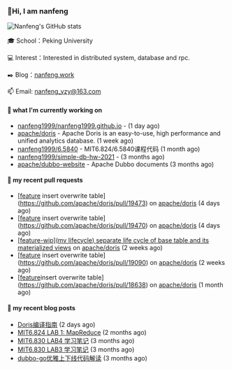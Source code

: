 ### 👋Hi, I am nanfeng

![Nanfeng's GitHub stats](https://github-readme-stats.vercel.app/api?username=nanfeng1999&bg_color=30,C2FFD8,465EFB&title_color=fff&text_color=fff)

🎓 School：Peking University

💻 Interest：Interested in distributed system, database and rpc.

✒️ Blog：[nanfeng.work](https://nanfeng1999.github.io/)

📫 Email: [nanfeng_yzy@163.com](mailto:nanfeng_yzy@163.com)

#### 🍭 what I'm currently working on

- [nanfeng1999/nanfeng1999.github.io](https://github.com/nanfeng1999/nanfeng1999.github.io) -  (1 day ago)
- [apache/doris](https://github.com/apache/doris) - Apache Doris is an easy-to-use, high performance and unified analytics database. (1 week ago)
- [nanfeng1999/6.5840](https://github.com/nanfeng1999/6.5840) - MIT6.824/6.5840课程代码 (1 month ago)
- [nanfeng1999/simple-db-hw-2021](https://github.com/nanfeng1999/simple-db-hw-2021) -  (3 months ago)
- [apache/dubbo-website](https://github.com/apache/dubbo-website) - Apache Dubbo documents (3 months ago)

#### 📌 my recent pull requests

- [[feature](analysis) insert overwrite table](https://github.com/apache/doris/pull/19473) on [apache/doris](https://github.com/apache/doris) (4 days ago)
- [[feature](analysis) insert overwrite table](https://github.com/apache/doris/pull/19470) on [apache/doris](https://github.com/apache/doris) (4 days ago)
- [[feature-wip](mv lifecycle) separate life cycle of base table and its materialized views](https://github.com/apache/doris/pull/19210) on [apache/doris](https://github.com/apache/doris) (2 weeks ago)
- [[feature](analysis) insert overwrite table](https://github.com/apache/doris/pull/19090) on [apache/doris](https://github.com/apache/doris) (2 weeks ago)
- [[feature](analysis)insert overwrite table](https://github.com/apache/doris/pull/18638) on [apache/doris](https://github.com/apache/doris) (1 month ago)

#### 📄 my recent blog posts

- [Doris编译指南](https://nanfeng1999.github.io/doris-bian-yi-zhi-nan/) (2 days ago)
- [MIT6.824 LAB 1: MapReduce](https://nanfeng1999.github.io/mit6824-lab-1-mapreduce/) (2 months ago)
- [MIT6.830 LAB4 学习笔记](https://nanfeng1999.github.io/mit6830-lab4-xue-xi-bi-ji/) (3 months ago)
- [MIT6.830 LAB3 学习笔记](https://nanfeng1999.github.io/mit6830-lab3-xue-xi-bi-ji/) (3 months ago)
- [dubbo-go优雅上下线代码解读](https://nanfeng1999.github.io/dubbo-go-you-ya-shang-xia-xian-dai-ma-jie-du/) (3 months ago)

